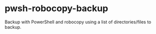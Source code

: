 # pwsh-robocopy-backup
Backup with PowerShell and robocopy using a list of directories/files to backup.
